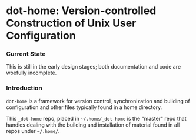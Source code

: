 dot-home: Version-controlled Construction of Unix User Configuration
====================================================================

### Current State

This is still in the early design stages; both documentation and code
are woefully incomplete.

### Introduction

`dot-home` is a framework for version control, synchronization and
building of configuration and other files typically found in a home
directory.

This `_dot-home` repo, placed in `~/.home/_dot-home` is the "master"
repo that handles dealing with the building and installation of material
found in all repos under `~/.home/`.
